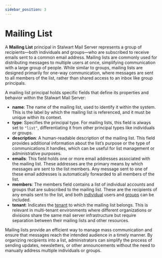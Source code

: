 ```yaml
---
sidebar_position: 3
---
```


# Mailing List

A **Mailing List** principal in Stalwart Mail Server represents a group of recipients—both individuals and groups—who are subscribed to receive emails sent to a common email address. Mailing lists are commonly used for distributing messages to multiple users at once, simplifying communication with a large group of people. While similar to groups, mailing lists are designed primarily for one-way communication, where messages are sent to all members of the list, rather than shared access to an inbox like group principals.

A mailing list principal holds specific fields that define its properties and behavior within the Stalwart Mail Server:

- **name**: The name of the mailing list, used to identify it within the system. This is the label by which the mailing list is referenced, and it must be unique within its context.
- **type**: Specifies the principal type. For mailing lists, this field is always set to `"list"`, differentiating it from other principal types like individuals or groups.
- **description**: A human-readable description of the mailing list. This field provides additional information about the list’s purpose or the type of communications it handles, which can be useful for list management or administrative purposes.
- **emails**: This field holds one or more email addresses associated with the mailing list. These addresses are the primary means by which messages are sent to the list members. Any message sent to one of these email addresses is automatically forwarded to all members of the list.
- **members**: The members field contains a list of individual accounts and groups that are subscribed to the mailing list. These are the recipients of any emails sent to the list, and both [individual](/docs/auth/principals/individual) users and [groups](/docs/auth/principals/group) can be included.
- **tenant**: Indicates the [tenant](/docs/auth/authorization/tenants) to which the mailing list belongs. This is relevant in multi-tenant environments where different organizations or divisions share the same mail server infrastructure but require separation between their mailing lists and other resources.

Mailing lists provide an efficient way to manage mass communication and ensure that messages reach the intended audience in a timely manner. By organizing recipients into a list, administrators can simplify the process of sending updates, newsletters, or other announcements without the need to manually address multiple individuals or groups.
